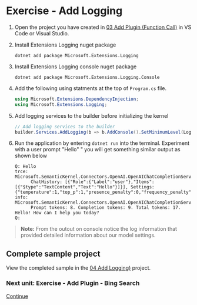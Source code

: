 ﻿# Exercise - Add Logging

1. Open the project you have created in [03 Add Plugin (Function Call)](./03%20Add%20Plugin%20(Function%20Call).md) in VS Code or Visual Studio.

1. Install Extensions Logging nuget package

      ```shell
      dotnet add package Microsoft.Extensions.Logging
      ```

1. Install Extensions Logging console nuget package

      ```shell
      dotnet add package Microsoft.Extensions.Logging.Console
      ```

1. Add the following using statments at the top of `Program.cs` file.

      ```csharp
      using Microsoft.Extensions.DependencyInjection;
      using Microsoft.Extensions.Logging;
      ```

1. Add logging services to the builder before initializing the kernel

      ```csharp
      // Add logging services to the builder
      builder.Services.AddLogging(b => b.AddConsole().SetMinimumLevel(LogLevel.Trace));
      ```

1. Run the application by entering `dotnet run` into the terminal. Experiment with a user prompt "Hello" " you will get something similar output as shown below

      ```console
      Q: Hello
      trce: Microsoft.SemanticKernel.Connectors.OpenAI.OpenAIChatCompletionService[0]
            ChatHistory: [{"Role":{"Label":"user"},"Items":[{"$type":"TextContent","Text":"Hello"}]}], Settings: {"temperature":1,"top_p":1,"presence_penalty":0,"frequency_penalty":0,"max_tokens":null,"stop_sequences":null,"results_per_prompt":1,"seed":null,"response_format":null,"chat_system_prompt":null,"token_selection_biases":null,"ToolCallBehavior":null,"User":null,"logprobs":null,"top_logprobs":null,"model_id":null}
      info: Microsoft.SemanticKernel.Connectors.OpenAI.OpenAIChatCompletionService[0]
            Prompt tokens: 8. Completion tokens: 9. Total tokens: 17.
      Hello! How can I help you today?
      Q:
      ```

> **Note:**  From the outout on console notice the log  information that provided detailed information about our model settings.

## Complete sample project

View the completed sample in the [04 Add Logging)](../../04%20-%20Add%20Logging/) project.

### Next unit: Exercise - Add Plugin - Bing Search

[Continue](./05%20Add%20Plugin%20(Bing%20Search).md)